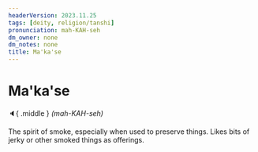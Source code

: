 ```yaml
---
headerVersion: 2023.11.25
tags: [deity, religion/tanshi]
pronunciation: mah-KAH-seh
dm_owner: none
dm_notes: none
title: Ma'ka'se
---
```

# Ma'ka'se
:speaker:{ .middle } *(mah-KAH-seh)*  

The spirit of smoke, especially when used to preserve things. Likes bits of jerky or other smoked things as offerings.